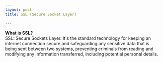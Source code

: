 ```yaml
---
layout: post
title: SSL (Secure Socket Layer)

---
```

**What is SSL?** <br>
SSL: Secure Sockets Layer. It's the standard technology for keeping an internet connection secure and safeguarding any sensitive data that is being sent between two systems, preventing criminals from reading and modifying any information transferred, including potential personal details.